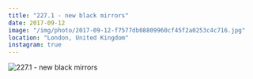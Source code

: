 ```yaml
---
title: "227.1 - new black mirrors"
date: 2017-09-12
image: "/img/photo/2017-09-12-f7577db08809960cf45f2a0253c4c716.jpg"
location: "London, United Kingdom"
instagram: true
---
```


![227.1 - new black mirrors](/img/photo/2017-09-12-f7577db08809960cf45f2a0253c4c716.jpg)
